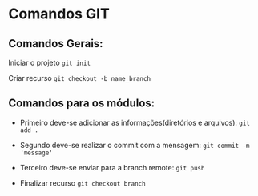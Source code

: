 # Comandos GIT

## Comandos Gerais:
Iniciar o projeto ```git init```

Criar recurso ```git checkout -b name_branch```

## Comandos para os módulos:
- Primeiro deve-se adicionar as informações(diretórios e arquivos):
```git add . ```

- Segundo deve-se realizar o commit com a mensagem:
```git commit -m 'message' ```

- Terceiro deve-se enviar para a branch remote:
```git push```

- Finalizar recurso 
```git checkout branch```

